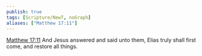 ```yaml
---
publish: true
tags: [Scripture/NewT, noGraph]
aliases: ["Matthew 17:11"]
---
```

[Matthew 17:11](https://churchofjesuschrist.org/study/scriptures/nt/matt/17?lang=eng&id=p11#p11) And Jesus answered and said unto them, Elias truly shall first come, and restore all things.
